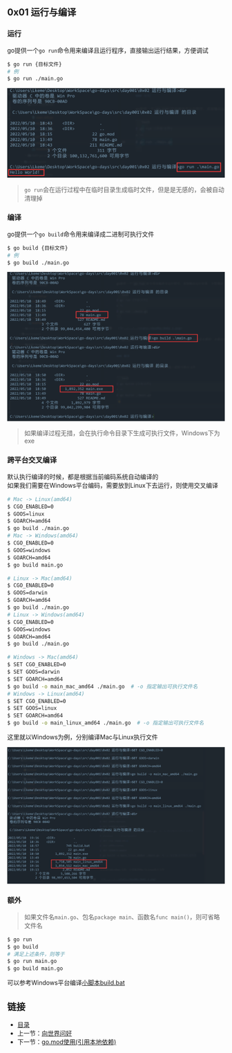 ## 0x01 运行与编译

### 运行

go提供一个`go run`命令用来编译且运行程序，直接输出运行结果，方便调试  

```bash
$ go run {目标文件}
# 例
$ go run ./main.go
```

![](../../../static/day001/0x02_1.png)

> `go run`会在运行过程中在临时目录生成临时文件，但是是无感的，会被自动清理掉

 
### 编译

go提供一个`go build`命令用来编译成二进制可执行文件

```bash
$ go build {目标文件}
# 例
$ go build ./main.go
```

![](../../../static/day001/0x02_2.png)

> 如果编译过程无措，会在执行命令目录下生成可执行文件，Windows下为exe


### 跨平台交叉编译

默认执行编译的时候，都是根据当前编码系统自动编译的  
如果我们需要在Windows平台编码，需要放到Linux下去运行，则使用交叉编译 

```bash
# Mac -> Linux(amd64)
$ CGO_ENABLED=0 
$ GOOS=linux 
$ GOARCH=amd64 
$ go build ./main.go
# Mac -> Windows(amd64)
$ CGO_ENABLED=0 
$ GOOS=windows 
$ GOARCH=amd64 
$ go build main.go
```

```bash
# Linux -> Mac(amd64)
$ CGO_ENABLED=0
$ GOOS=darwin
$ GOARCH=amd64
$ go build ./main.go
# Linux -> Windows(amd64)
$ CGO_ENABLED=0
$ GOOS=windows
$ GOARCH=amd64
$ go build ./main.go
```

```bash
# Windows -> Mac(amd64)
$ SET CGO_ENABLED=0
$ SET GOOS=darwin
$ SET GOARCH=amd64
$ go build -o main_mac_amd64 ./main.go  # -o 指定输出可执行文件名
# Windows -> Linux(amd64)
$ SET CGO_ENABLED=0
$ SET GOOS=linux
$ SET GOARCH=amd64
$ go build -o main_linux_amd64 ./main.go  # -o 指定输出可执行文件名
```

这里就以Windows为例，分别编译Mac与Linux执行文件  

![](../../../static/day001/0x02_3.png)


### 额外

> 如果文件名`main.go`、包名`package main`、函数名`func main()`，则可省略文件名


```bash
$ go run 
$ go build
# 满足上述条件，则等于
$ go run main.go
$ go build main.go
```


可以参考Windows平台编译[小脚本build.bat](build.bat)


## 链接

- [目录](../../../README.md)
- 上一节：[向世界问好](../0x01%20向世界问好/)
- 下一节：[go.mod使用(引用本地依赖)](../0x03%20go.mod使用(引用本地依赖)/)


